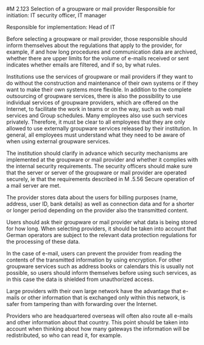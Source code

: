 #M 2.123 Selection of a groupware or mail provider
Responsible for initiation: IT security officer, IT manager

Responsible for implementation: Head of IT

Before selecting a groupware or mail provider, those responsible should inform themselves about the regulations that apply to the provider, for example, if and how long procedures and communication data are archived, whether there are upper limits for the volume of e-mails received or sent indicates whether emails are filtered, and if so, by what rules.

Institutions use the services of groupware or mail providers if they want to do without the construction and maintenance of their own systems or if they want to make their own systems more flexible. In addition to the complete outsourcing of groupware services, there is also the possibility to use individual services of groupware providers, which are offered on the Internet, to facilitate the work in teams or on the way, such as web mail services and Group schedules. Many employees also use such services privately. Therefore, it must be clear to all employees that they are only allowed to use externally groupware services released by their institution. In general, all employees must understand what they need to be aware of when using external groupware services.

The institution should clarify in advance which security mechanisms are implemented at the groupware or mail provider and whether it complies with the internal security requirements. The security officers should make sure that the server or server of the groupware or mail provider are operated securely, ie that the requirements described in M .5.56 Secure operation of a mail server are met.

The provider stores data about the users for billing purposes (name, address, user ID, bank details) as well as connection data and for a shorter or longer period depending on the provider also the transmitted content.

Users should ask their groupware or mail provider what data is being stored for how long. When selecting providers, it should be taken into account that German operators are subject to the relevant data protection regulations for the processing of these data.

In the case of e-mail, users can prevent the provider from reading the contents of the transmitted information by using encryption. For other groupware services such as address books or calendars this is usually not possible, so users should inform themselves before using such services, as in this case the data is shielded from unauthorized access.

Large providers with their own large network have the advantage that e-mails or other information that is exchanged only within this network, is safer from tampering than with forwarding over the Internet.

Providers who are headquartered overseas will often also route all e-mails and other information about that country. This point should be taken into account when thinking about how many gateways the information will be redistributed, so who can read it, for example.



